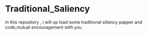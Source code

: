 # Traditional_Saliency
in this repository , i will up load some traditional siliency papper and code,mutual encouragement with you
